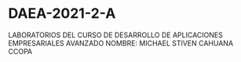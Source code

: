 # DAEA-2021-2-A
LABORATORIOS DEL CURSO DE DESARROLLO DE APLICACIONES EMPRESARIALES AVANZADO
NOMBRE: MICHAEL STIVEN CAHUANA CCOPA